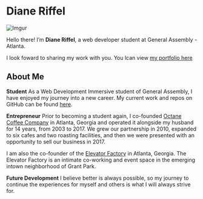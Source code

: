 # Diane Riffel

![Imgur](https://i.imgur.com/fgTHg9Y.png)

Hello there! I’m **Diane Riffel**, a web developer student at General Assembly - Atlanta.

I look foward to sharing my work with you. You lcan view [my portfolio here](http://driffel-portfolio-84c341.bitballoon.com/)



## About Me

**Student** As a Web Development Immersive student of General Assembly, I have enjoyed my journey into a new career. My current work and repos on GitHub can be found [here](https://github.com/dcamriff).

**Entrepreneur** Prior to becoming a student again, I co-founded [Octane Coffee Company](http://www.octanecoffee.com/) in Atlanta, Georgia and operated it alongside my husband for 14 years, from 2003 to 2017. We grew our partnership in 2010, expanded to six cafes and two roasting facilities, and then we were presented with an opportunity to sell our business in 2017.

I am also the co-founder of the [Elevator Factory](http://www.elevatorfactory.com) in Atlanta, Georgia. The Elevator Factory is an intimate co-working and event space in the emerging intown neighborhood of Grant Park.

**Future Development** I believe better is always possible, so my journey to continue the experiences for myself and others is what I will always strive for.